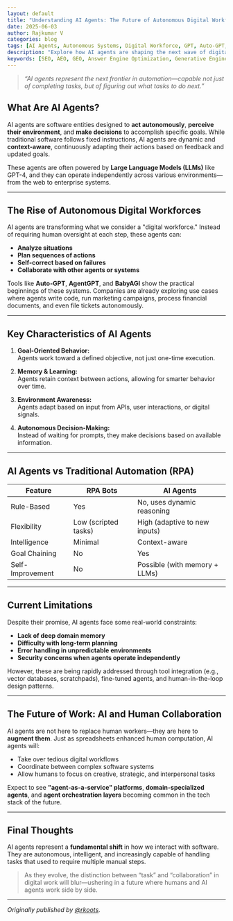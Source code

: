 ```yaml
---
layout: default
title: "Understanding AI Agents: The Future of Autonomous Digital Workforces"
date: 2025-06-03
author: Rajkumar V
categories: blog
tags: [AI Agents, Autonomous Systems, Digital Workforce, GPT, Auto-GPT, RPA, Future of Work]
description: "Explore how AI agents are shaping the next wave of digital automation by combining LLMs with autonomous task execution and adaptive workflows."
keywords: [SEO, AEO, GEO, Answer Engine Optimization, Generative Engine Optimization]
---
```


> *“AI agents represent the next frontier in automation—capable not just of completing tasks, but of figuring out what tasks to do next.”*

## What Are AI Agents?

AI agents are software entities designed to **act autonomously**, **perceive their environment**, and **make decisions** to accomplish specific goals. While traditional software follows fixed instructions, AI agents are dynamic and **context-aware**, continuously adapting their actions based on feedback and updated goals.

These agents are often powered by **Large Language Models (LLMs)** like GPT-4, and they can operate independently across various environments—from the web to enterprise systems.

---

## The Rise of Autonomous Digital Workforces

AI agents are transforming what we consider a "digital workforce." Instead of requiring human oversight at each step, these agents can:

- **Analyze situations**
- **Plan sequences of actions**
- **Self-correct based on failures**
- **Collaborate with other agents or systems**

Tools like **Auto-GPT**, **AgentGPT**, and **BabyAGI** show the practical beginnings of these systems. Companies are already exploring use cases where agents write code, run marketing campaigns, process financial documents, and even file tickets autonomously.

---

## Key Characteristics of AI Agents

1. **Goal-Oriented Behavior:**  
   Agents work toward a defined objective, not just one-time execution.

2. **Memory & Learning:**  
   Agents retain context between actions, allowing for smarter behavior over time.

3. **Environment Awareness:**  
   Agents adapt based on input from APIs, user interactions, or digital signals.

4. **Autonomous Decision-Making:**  
   Instead of waiting for prompts, they make decisions based on available information.

---

## AI Agents vs Traditional Automation (RPA)

| Feature               | RPA Bots                  | AI Agents                         |
|----------------------|---------------------------|-----------------------------------|
| Rule-Based           | Yes                       | No, uses dynamic reasoning        |
| Flexibility          | Low (scripted tasks)      | High (adaptive to new inputs)     |
| Intelligence         | Minimal                   | Context-aware                     |
| Goal Chaining        | No                        | Yes                               |
| Self-Improvement     | No                        | Possible (with memory + LLMs)     |

---

## Current Limitations

Despite their promise, AI agents face some real-world constraints:

- **Lack of deep domain memory**
- **Difficulty with long-term planning**
- **Error handling in unpredictable environments**
- **Security concerns when agents operate independently**

However, these are being rapidly addressed through tool integration (e.g., vector databases, scratchpads), fine-tuned agents, and human-in-the-loop design patterns.

---

## The Future of Work: AI and Human Collaboration

AI agents are not here to replace human workers—they are here to **augment them**. Just as spreadsheets enhanced human computation, AI agents will:

- Take over tedious digital workflows
- Coordinate between complex software systems
- Allow humans to focus on creative, strategic, and interpersonal tasks

Expect to see **"agent-as-a-service" platforms**, **domain-specialized agents**, and **agent orchestration layers** becoming common in the tech stack of the future.

---

## Final Thoughts

AI agents represent a **fundamental shift** in how we interact with software. They are autonomous, intelligent, and increasingly capable of handling tasks that used to require multiple manual steps.

> As they evolve, the distinction between “task” and “collaboration” in digital work will blur—ushering in a future where humans and AI agents work side by side.

---

*Originally published by [@rkoots](https://medium.com/@rkoots/understanding-ai-agents-the-future-of-autonomous-digital-workforces-7294ae0214e3).*
